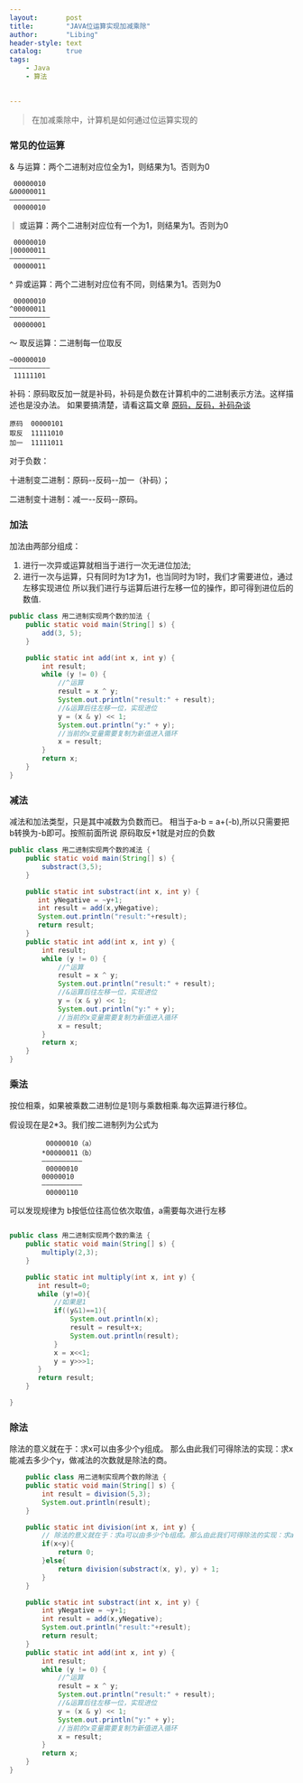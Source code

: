 ```yaml
---
layout:       post
title:        "JAVA位运算实现加减乘除"
author:       "Libing"
header-style: text
catalog:      true
tags:
    - Java
    - 算法

    
---
```


> 在加减乘除中，计算机是如何通过位运算实现的

### 常见的位运算
& 与运算：两个二进制对应位全为1，则结果为1。否则为0

```
 00000010
&00000011
——————————
 00000010
```

｜ 或运算：两个二进制对应位有一个为1，则结果为1。否则为0

```
 00000010
|00000011
——————————
 00000011
```
^ 异或运算：两个二进制对应位有不同，则结果为1。否则为0

```
 00000010
^00000011
——————————
 00000001
```
～ 取反运算：二进制每一位取反

```
~00000010
——————————
 11111101
```
补码：原码取反加一就是补码，补码是负数在计算机中的二进制表示方法。这样描述也是没办法。
如果要搞清楚，请看这篇文章 [原码，反码，补码杂谈](https://www.imooc.com/article/16813?block_id=tuijian_wz)

```
原码  00000101
取反  11111010
加一  11111011
```
对于负数：

十进制变二进制：原码--反码--加一（补码）；

二进制变十进制：减一--反码--原码。

### 加法
加法由两部分组成：

1. 进行一次异或运算就相当于进行一次无进位加法;
2. 进行一次与运算，只有同时为1才为1，也当同时为1时，我们才需要进位，通过左移实现进位
所以我们进行与运算后进行左移一位的操作，即可得到进位后的数值.
```java
public class 用二进制实现两个数的加法 {
    public static void main(String[] s) {
        add(3, 5);
    }

    public static int add(int x, int y) {
        int result;
        while (y != 0) {
            //^运算
            result = x ^ y;
            System.out.println("result:" + result);
            //&运算后往左移一位，实现进位
            y = (x & y) << 1;
            System.out.println("y:" + y);
            //当前的x变量需要复制为新值进入循环
            x = result;
        }
        return x;
    }
}
```

### 减法
减法和加法类型，只是其中减数为负数而已。
相当于a-b = a+(-b),所以只需要把b转换为-b即可。按照前面所说 原码取反+1就是对应的负数
```java
public class 用二进制实现两个数的减法 {
    public static void main(String[] s) {
        substract(3,5);
    }

    public static int substract(int x, int y) {
       int yNegative = ~y+1;
       int result = add(x,yNegative);
       System.out.println("result:"+result);
       return result;
    }
    public static int add(int x, int y) {
        int result;
        while (y != 0) {
            //^运算
            result = x ^ y;
            System.out.println("result:" + result);
            //&运算后往左移一位，实现进位
            y = (x & y) << 1;
            System.out.println("y:" + y);
            //当前的x变量需要复制为新值进入循环
            x = result;
        }
        return x;
    }
}
```

### 乘法
按位相乘，如果被乘数二进制位是1则与乘数相乘.每次运算进行移位。

假设现在是2*3。我们按二进制列为公式为
```
         00000010（a）
        *00000011（b）
        ——————————
         00000010
        00000010
        ——————————
         00000110
```
可以发现规律为 b按低位往高位依次取值，a需要每次进行左移
```java

public class 用二进制实现两个数的乘法 {
    public static void main(String[] s) {
        multiply(2,3);
    }

    public static int multiply(int x, int y) {
       int result=0;
       while (y!=0){
           //如果是1
           if((y&1)==1){
               System.out.println(x);
               result = result+x;
               System.out.println(result);
           }
           x = x<<1;
           y = y>>>1;
       }
       return result;
    }

}
```
### 除法

除法的意义就在于：求x可以由多少个y组成。
那么由此我们可得除法的实现：求x能减去多少个y，做减法的次数就是除法的商。

```java
    public class 用二进制实现两个数的除法 {
    public static void main(String[] s) {
        int result = division(5,3);
        System.out.println(result);
    }

    public static int division(int x, int y) {
        // 除法的意义就在于：求a可以由多少个b组成。那么由此我们可得除法的实现：求a能减去多少个b，做减法的次数就是除法的商。
        if(x<y){
            return 0;
        }else{
            return division(substract(x, y), y) + 1;
        }
    }

    public static int substract(int x, int y) {
        int yNegative = ~y+1;
        int result = add(x,yNegative);
        System.out.println("result:"+result);
        return result;
    }
    public static int add(int x, int y) {
        int result;
        while (y != 0) {
            //^运算
            result = x ^ y;
            System.out.println("result:" + result);
            //&运算后往左移一位，实现进位
            y = (x & y) << 1;
            System.out.println("y:" + y);
            //当前的x变量需要复制为新值进入循环
            x = result;
        }
        return x;
    }
}
```



